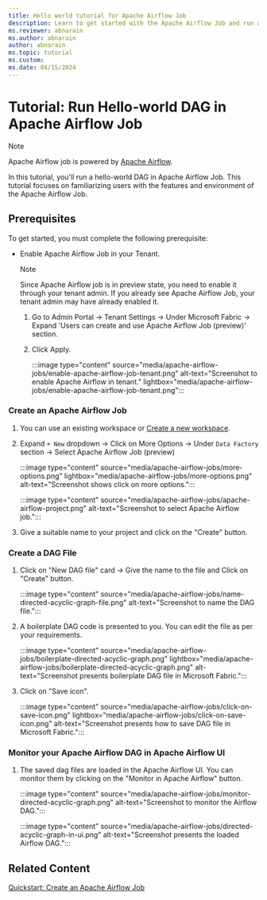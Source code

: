 ```yaml
---
title: Hello world tutorial for Apache Airflow Job
description: Learn to get started with the Apache Airflow Job and run a Hello World dag.
ms.reviewer: abnarain
ms.author: abnarain
author: abnarain
ms.topic: tutorial
ms.custom:
ms.date: 04/15/2024
---
```


# Tutorial: Run Hello-world DAG in Apache Airflow Job

> [!NOTE]
> Apache Airflow job is powered by [Apache Airflow](https://airflow.apache.org/).

In this tutorial, you'll run a hello-world DAG in Apache Airflow Job. This tutorial focuses on familiarizing users with the features and environment of the Apache Airflow Job.

## Prerequisites

To get started, you must complete the following prerequisite:

- Enable Apache Airflow Job in your Tenant.

  > [!NOTE]
  > Since Apache Airflow job is in preview state, you need to enable it through your tenant admin. If you already see Apache Airflow Job, your tenant admin may have already enabled it.

  1. Go to Admin Portal -> Tenant Settings -> Under Microsoft Fabric -> Expand 'Users can create and use Apache Airflow Job (preview)' section.

  2. Click Apply.

     :::image type="content" source="media/apache-airflow-jobs/enable-apache-airflow-job-tenant.png" alt-text="Screenshot to enable Apache Airflow in tenant." lightbox="media/apache-airflow-jobs/enable-apache-airflow-job-tenant.png":::

### Create an Apache Airflow Job

1. You can use an existing workspace or [Create a new workspace](../fundamentals/create-workspaces.md).

2. Expand `+ New` dropdown -> Click on More Options -> Under `Data Factory` section -> Select Apache Airflow Job (preview)

   :::image type="content" source="media/apache-airflow-jobs/more-options.png" lightbox="media/apache-airflow-jobs/more-options.png" alt-text="Screenshot shows click on more options.":::

   :::image type="content" source="media/apache-airflow-jobs/apache-airflow-project.png" alt-text="Screenshot to select Apache Airflow job.":::

3. Give a suitable name to your project and click on the "Create" button.

### Create a DAG File

1. Click on "New DAG file" card -> Give the name to the file and Click on "Create" button.

   :::image type="content" source="media/apache-airflow-jobs/name-directed-acyclic-graph-file.png" alt-text="Screenshot to name the DAG file.":::

2. A boilerplate DAG code is presented to you. You can edit the file as per your requirements.

   :::image type="content" source="media/apache-airflow-jobs/boilerplate-directed-acyclic-graph.png" lightbox="media/apache-airflow-jobs/boilerplate-directed-acyclic-graph.png" alt-text="Screenshot presents boilerplate DAG file in Microsoft Fabric.":::

3. Click on "Save icon".

   :::image type="content" source="media/apache-airflow-jobs/click-on-save-icon.png" lightbox="media/apache-airflow-jobs/click-on-save-icon.png" alt-text="Screenshot presents how to save DAG file in Microsoft Fabric.":::

### Monitor your Apache Airflow DAG in Apache Airflow UI

1. The saved dag files are loaded in the Apache Airflow UI. You can monitor them by clicking on the "Monitor in Apache Airflow" button.

   :::image type="content" source="media/apache-airflow-jobs/monitor-directed-acyclic-graph.png" alt-text="Screenshot to monitor the Airflow DAG.":::

   :::image type="content" source="media/apache-airflow-jobs/directed-acyclic-graph-in-ui.png" alt-text="Screenshot presents the loaded Airflow DAG.":::

## Related Content

[Quickstart: Create an Apache Airflow Job](../data-factory/create-apache-airflow-jobs.md)
